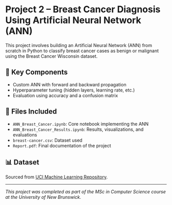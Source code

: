 # Project 2 – Breast Cancer Diagnosis Using Artificial Neural Network (ANN)

This project involves building an Artificial Neural Network (ANN) from scratch in Python to classify breast cancer cases as benign or malignant using the Breast Cancer Wisconsin dataset.

## 🧠 Key Components
- Custom ANN with forward and backward propagation
- Hyperparameter tuning (hidden layers, learning rate, etc.)
- Evaluation using accuracy and a confusion matrix

## 📁 Files Included
- `ANN_Breast_Cancer.ipynb`: Core notebook implementing the ANN
- `ANN_Breast_Cancer_Results.ipynb`: Results, visualizations, and evaluations
- `breast-cancer.csv`: Dataset used
- `Report.pdf`: Final documentation of the project

## 📊 Dataset
Sourced from [UCI Machine Learning Repository](https://archive.ics.uci.edu/ml/datasets/Breast+Cancer+Wisconsin+(Diagnostic)).

---

*This project was completed as part of the MSc in Computer Science course at the University of New Brunswick.*
